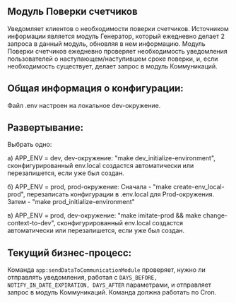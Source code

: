 
## Модуль Поверки счетчиков 
Уведомляет клиентов о необходимости поверки счетчиков. Источником информации является модуль Генератор,
который ежедневно делает 2 запроса в данный модуль, обновляя в нем информацию. Модуль Поверки счетчиков ежедневно
проверяет необходимость уведомления пользователей о наступающем/наступившем сроке поверки, и, если 
необходимость существует, делает запрос в модуль Коммуникаций.

## Общая информация о конфигурации:
Файл .env настроен на локальное dev-окружение.

## Развертывание:
Выбрать одно:

a) APP_ENV = dev, dev-окружение: 
"make dev_initialize-environment", сконфигурированный env.local создастся автоматически или перезапишется,
если уже был создан.

б) APP_ENV = prod, prod-окружение:
Сначала - "make create-env_local-prod", перезаписать конфигурации в .env.local для Prod-окружения.
Затем - "make prod_initialize-environment"

в) APP_ENV = prod, dev-окружение: 
"make imitate-prod && make change-context-to-dev", сконфигурированный env.local создастся автоматически или
перезапишется, если уже был создан.

## Текущий бизнес-процесс:
Команда ``` app:sendDataToCommunicationModule ``` проверяет, нужно ли отправлять уведомления, работая с 
``` DAYS_BEFORE, NOTIFY_IN_DATE_EXPIRATION, DAYS_AFTER ``` параметрами, и отправляет запрос в модуль Коммуникаций.
Команда должна работать по Cron.

